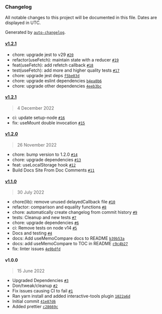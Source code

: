 ### Changelog

All notable changes to this project will be documented in this file. Dates are displayed in UTC.

Generated by [`auto-changelog`](https://github.com/CookPete/auto-changelog).

#### [v1.2.1](https://github.com/DonIsaac/react-hooks/compare/v1.2.1...v1.2.1)

- chore: upgrade jest to v29 [`#20`](https://github.com/DonIsaac/react-hooks/pull/20)
- refactor(useFetch): maintain state with a reducer [`#19`](https://github.com/DonIsaac/react-hooks/pull/19)
- feat(useFetch): add refetch callback [`#18`](https://github.com/DonIsaac/react-hooks/pull/18)
- test(useFetch): add more and higher quality tests [`#17`](https://github.com/DonIsaac/react-hooks/pull/17)
- chore: upgrade jest deps [`f5be03d`](https://github.com/DonIsaac/react-hooks/commit/f5be03dce5604686edd56ed137947aca410fd8d0)
- chore: upgrade eslint dependencies [`b4ea0b6`](https://github.com/DonIsaac/react-hooks/commit/b4ea0b666ea2c85582f48610f6f74e0a4d496850)
- chore: upgrade other dependencies [`4eeb3bc`](https://github.com/DonIsaac/react-hooks/commit/4eeb3bcfdb78242c99a9afe92bcd2aa5d09783d6)

#### [v1.2.1](https://github.com/DonIsaac/react-hooks/compare/v1.2.0...v1.2.1)

> 4 December 2022

- ci: update setup-node [`#16`](https://github.com/DonIsaac/react-hooks/pull/16)
- fix: useMount double invocation [`#15`](https://github.com/DonIsaac/react-hooks/pull/15)

#### [v1.2.0](https://github.com/DonIsaac/react-hooks/compare/v1.1.0...v1.2.0)

> 26 November 2022

- chore: bump version to 1.2.0 [`#14`](https://github.com/DonIsaac/react-hooks/pull/14)
- chore: upgrade dependencies [`#13`](https://github.com/DonIsaac/react-hooks/pull/13)
- feat: useLocalStorage hook [`#12`](https://github.com/DonIsaac/react-hooks/pull/12)
- Build Docs Site From Doc Comments [`#11`](https://github.com/DonIsaac/react-hooks/pull/11)

#### [v1.1.0](https://github.com/DonIsaac/react-hooks/compare/v1.0.0...v1.1.0)

> 30 July 2022

- chore(lib): remove unused delayedCallback file [`#10`](https://github.com/DonIsaac/react-hooks/pull/10)
- refactor: comparison and equality functions [`#8`](https://github.com/DonIsaac/react-hooks/pull/8)
- chore: automatically create changelog from commit history [`#9`](https://github.com/DonIsaac/react-hooks/pull/9)
- tests: Cleanup and new tests [`#7`](https://github.com/DonIsaac/react-hooks/pull/7)
- chore: upgrade dependencies [`#6`](https://github.com/DonIsaac/react-hooks/pull/6)
- ci: Remove tests on node v14 [`#5`](https://github.com/DonIsaac/react-hooks/pull/5)
- Docs and testing [`#4`](https://github.com/DonIsaac/react-hooks/pull/4)
- docs: Add useMemoCompare docs to README [`b39b53a`](https://github.com/DonIsaac/react-hooks/commit/b39b53aec7c2e998850b6c39adadd8801af182c6)
- docs: add useMemoCompare to TOC in README [`c9c4b27`](https://github.com/DonIsaac/react-hooks/commit/c9c4b27eef2423906ed1a095a78e0a975844e6eb)
- fix: linter issues [`4e9bdfd`](https://github.com/DonIsaac/react-hooks/commit/4e9bdfdd80adeb9b590a47f7697866e59572e200)

#### v1.0.0

> 15 June 2022

- Upgraded Dependencies [`#3`](https://github.com/DonIsaac/react-hooks/pull/3)
- Don/tweak/cleanup [`#2`](https://github.com/DonIsaac/react-hooks/pull/2)
- Fix issues causing CI to fail [`#1`](https://github.com/DonIsaac/react-hooks/pull/1)
- Ran yarn install and added interactive-tools plugin [`1022a6d`](https://github.com/DonIsaac/react-hooks/commit/1022a6d52bfac17f3db86d9fb593fe076a79ddf6)
- Initial commit [`41e87d6`](https://github.com/DonIsaac/react-hooks/commit/41e87d696cfd544730718c0e72d4d382b7b8559f)
- Added prettier [`c28669c`](https://github.com/DonIsaac/react-hooks/commit/c28669ceb1a16877f001543a0d24bd44e2bfb57d)
